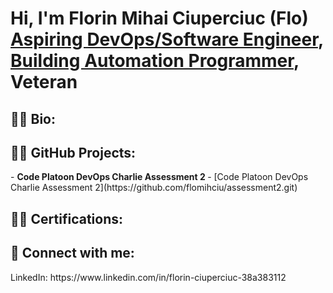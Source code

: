 <h1>Hi, I'm Florin Mihai Ciuperciuc (Flo) <br/><a href="https://github.com/flomihciu">Aspiring DevOps/Software Engineer</a>, <a href="https://www.linkedin.com/in/florin-ciuperciuc-dev2025">Building Automation Programmer</a>, Veteran
<h2>👨‍💻 Bio: </h2>

<h2>👨‍💻 GitHub Projects:</h2>
- <b> Code Platoon DevOps Charlie Assessment 2 </b>
  - [Code Platoon DevOps Charlie Assessment 2](https://github.com/flomihciu/assessment2.git)

<h2>👨‍💻 Certifications:</h2>



<h2> 🤳 Connect with me:</h2>
LinkedIn: https://www.linkedin.com/in/florin-ciuperciuc-38a383112
